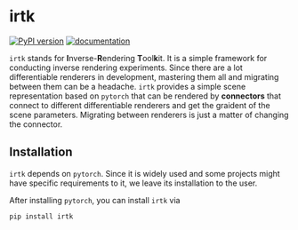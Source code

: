 # irtk
[![PyPI version](https://badge.fury.io/py/irtk.svg)](https://badge.fury.io/py/irtk)
[![documentation](https://github.com/uci-rendering/inv-render-toolkit/actions/workflows/documentation.yml/badge.svg)](https://uci-rendering.github.io/irtk/)

`irtk` stands for **I**nverse-**R**endering **T**ool**k**it. It is a simple framework for conducting inverse rendering experiments. Since there are a lot differentiable renderers in development, mastering them all and migrating between them can be a headache. `irtk` provides a simple scene representation based on `pytorch` that can be rendered by **connectors** that connect to different differentiable renderers and get the graident of the scene parameters. Migrating between renderers is just a matter of changing the connector. 

## Installation
`irtk` depends on `pytorch`. Since it is widely used and some projects might have specific requirements to it, we leave its installation to the user. 

After installing `pytorch`, you can install `irtk` via
```
pip install irtk
```
